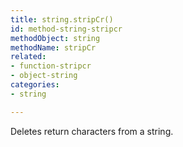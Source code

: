 ```yaml
---
title: string.stripCr()
id: method-string-stripcr
methodObject: string
methodName: stripCr
related:
- function-stripcr
- object-string
categories:
- string

---
```


Deletes return characters from a string.